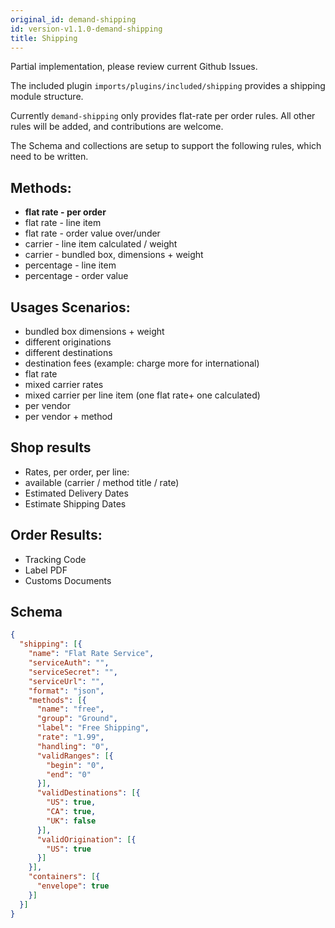 ```yaml
---
original_id: demand-shipping
id: version-v1.1.0-demand-shipping
title: Shipping
---
```

    
Partial implementation, please review current Github Issues.

The included plugin `imports/plugins/included/shipping` provides a shipping module structure.

Currently `demand-shipping` only provides flat-rate per order rules. All other rules will be added, and contributions are welcome.

The Schema and collections are setup to support the following rules, which need to be written.

## Methods:

- **flat rate - per order**
- flat rate - line item
- flat rate - order value over/under
- carrier - line item calculated / weight
- carrier - bundled box, dimensions + weight
- percentage - line item
- percentage - order value

## Usages Scenarios:

- bundled box dimensions + weight
- different originations
- different destinations
- destination fees (example: charge more for international)
- flat rate
- mixed carrier rates
- mixed carrier per line item (one flat rate+ one calculated)
- per vendor
- per vendor + method

## Shop results

- Rates, per order, per line:
- available (carrier / method title / rate)
- Estimated Delivery Dates
- Estimate Shipping Dates

## Order Results:

- Tracking Code
- Label PDF
- Customs Documents

## Schema

```json
{
  "shipping": [{
    "name": "Flat Rate Service",
    "serviceAuth": "",
    "serviceSecret": "",
    "serviceUrl": "",
    "format": "json",
    "methods": [{
      "name": "free",
      "group": "Ground",
      "label": "Free Shipping",
      "rate": "1.99",
      "handling": "0",
      "validRanges": [{
        "begin": "0",
        "end": "0"
      }],
      "validDestinations": [{
        "US": true,
        "CA": true,
        "UK": false
      }],
      "validOrigination": [{
        "US": true
      }]
    }],
    "containers": [{
      "envelope": true
    }]
  }]
}
```
